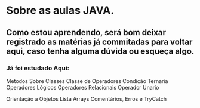 # Sobre as aulas JAVA.
## Como estou aprendendo, será bom deixar registrado as matérias já commitadas para voltar aqui, caso tenha alguma dúvida ou esqueça algo.

### Já foi estudado Aqui:
Metodos
Sobre Classes
Classe de Operadores
Condição Ternaria
Operadores Lógicos
Operadores Relacionais
Operador Unario

Orientação a Objetos
Lista
Arrays
Comentários, Erros e TryCatch